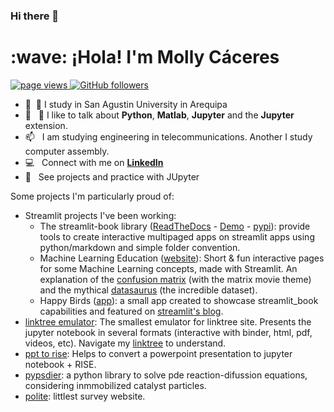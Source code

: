 ### Hi there 👋

<!--
**Molly-lab315/Molly-lab315** is a ✨ _special_ ✨ repository because its `README.md` (this file) appears on your GitHub profile.

Here are some ideas to get you started:

- 🔭 I’m currently working on ...
- 🌱 I’m currently learning ...
- 👯 I’m looking to collaborate on ...
- 🤔 I’m looking for help with ...
- 💬 Ask me about ...
- 📫 How to reach me: ...
- 😄 Pronouns: ...
- ⚡ Fun fact: ...
-->
<h1 align="left" id="Molly-lab315-title">:wave: ¡Hola! I'm Molly Cáceres</h1>

<p align="left">
  <a href="https://github.com/Molly-lab315/Molly-lab315">
    <img src="https://komarev.com/ghpvc/?username=Molly-lab315" alt="page views" />
  </a>
  <a href="https://github.com/Molly-lab315?tab=followers">
    <img alt="GitHub followers" src="https://img.shields.io/github/followers/Molly-lab315?color=green&logo=github">
  </a>
</p>

- :school: &nbsp;🔭  I study in San Agustin University in Arequipa
- :speech_balloon: &nbsp; 🌱 I like to talk about **Python**, **Matlab**, **Jupyter** and the **Jupyter** extension.
- :mailbox: &nbsp; I am studying engineering in telecommunications. Another I study computer assembly.
- :computer: &nbsp; Connect with me on **[LinkedIn](https://www.linkedin.com/in/sebastiandres/)**
- :speak_no_evil: &nbsp; See projects and practice with JUpyter

Some projects I'm particularly proud of:
- Streamlit projects I've been working:
    - The streamlit-book library ([ReadTheDocs](https://share.streamlit.io/sebastiandres/streamlit_datasaurus/main/app.py) - [Demo](https://share.streamlit.io/sebastiandres/stb_book_demo_v070/main) - [pypi](https://pypi.org/project/streamlit-book/)):  provide tools to create interactive multipaged apps on streamlit apps using python/markdown and simple folder convention.
    - Machine Learning Education ([website](https://streamlit-book.readthedocs.io/en/latest/)): Short & fun interactive pages for some Machine Learning concepts, made with Streamlit. An explanation of the [confusion matrix](https://share.streamlit.io/Molly-lab315//ml-edu-1-confusion-matrix/main) (with the matrix movie theme) and the mythical [datasaurus](https://share.streamlit.io/Molly-lab315//streamlit_datasaurus/main/app.py) (the incredible dataset).
    - Happy Birds ([app](https://share.streamlit.io/Molly-lab315//streamlit_happy_birds/main/happy_birds.py)): a small app created to showcase streamlit_book capabilities and featured on [streamlit's blog](https://blog.streamlit.io/how-to-create-interactive-books-with-streamlit-and-streamlit-book-in-5-steps/).
- [linktree emulator](https://github.com/Molly-lab315//linktree): The smallest emulator for linktree site. Presents the jupyter notebook in several formats (interactive with binder, html, pdf, videos, etc). Navigate my [linktree](https://linktr.ee/Molly-lab315/) to understand.
- [ppt to rise](https://github.com/Molly-lab315//pptx_to_RISE): Helps to convert a powerpoint presentation to jupyter notebook + RISE.
- [pypsdier](https://github.com/Molly-lab315//pypsdier): a python library to solve pde reaction-difussion equations, considering inmmobilized catalyst particles. 
- [polite](https://github.com/Molly-lab315/polite): littlest survey website.
